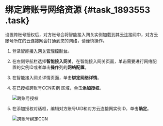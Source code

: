 # 绑定跨账号网络资源 {#task_1893553 .task}

设置跨账号授权后，对方账号会将智能接入网关实例加载到其云连接网中，对方云账号所在的云连接网会打通到您的网络，请谨慎操作。

1.  登录[智能接入网关管理控制台](https://smartag.console.aliyun.com)。
2.  在左侧导航栏选择**智能接入网关**，在智能接入网关页面，单击需要进行网络配置的实例ID或者单击**操作**列的**网络配置**。
3.  在智能接入网关详情页面，单击**绑定网络详情**。
4.  在已授权跨账号CCN实例 区域，单击**添加授权**。 

    ![跨账号授权](http://static-aliyun-doc.oss-cn-hangzhou.aliyuncs.com/assets/img/1500405/156825467957723_zh-CN.png)

5.  在添加授权对话框，编辑对方账号UID和对方云连接网实例ID，单击**确定**。 

    ![跨账号绑定CCN](http://static-aliyun-doc.oss-cn-hangzhou.aliyuncs.com/assets/img/1500405/156825467957704_zh-CN.png)



